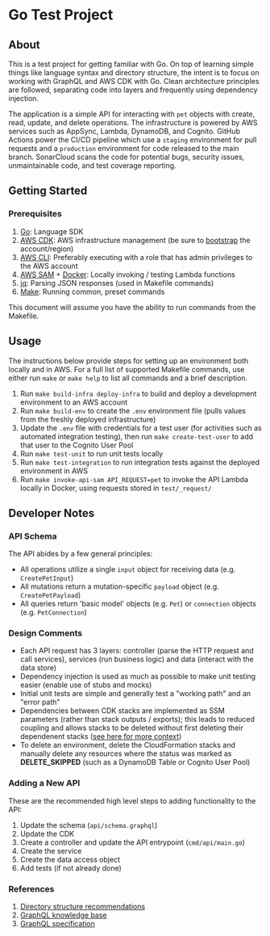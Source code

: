 # Go Test Project

## About

This is a test project for getting familiar with Go. On top of learning simple things like language syntax and directory structure, the intent is to focus on working with GraphQL and AWS CDK with Go. Clean architecture principles are followed, separating code into layers and frequently using dependency injection.

The application is a simple API for interacting with `pet` objects with create, read, update, and delete operations. The infrastructure is powered by AWS services such as AppSync, Lambda, DynamoDB, and Cognito. GitHub Actions power the CI/CD pipeline which use a `staging` environment for pull requests and a `production` environment for code released to the main branch. SonarCloud scans the code for potential bugs, security issues, unmaintainable code, and test coverage reporting.

## Getting Started

### Prerequisites

1. [Go](https://go.dev/doc/install): Language SDK
1. [AWS CDK](https://docs.aws.amazon.com/cdk/v2/guide/cli.html): AWS infrastructure management (be sure to [bootstrap](https://docs.aws.amazon.com/cdk/v2/guide/bootstrapping.html) the account/region)
1. [AWS CLI](https://docs.aws.amazon.com/cli/latest/userguide/getting-started-install.html): Preferably executing with a role that has admin privileges to the AWS account
1. [AWS SAM](https://aws.amazon.com/serverless/sam/) + [Docker](https://www.docker.com/products/docker-desktop): Locally invoking / testing Lambda functions
1. [jq](https://stedolan.github.io/jq/): Parsing JSON responses (used in Makefile commands)
1. [Make](https://www.gnu.org/software/make/): Running common, preset commands

This document will assume you have the ability to run commands from the Makefile.

## Usage

The instructions below provide steps for setting up an environment both locally and in AWS. For a full list of supported Makefile commands, use either run `make` or `make help` to list all commands and a brief description.

1. Run `make build-infra deploy-infra` to build and deploy a development environment to an AWS account
1. Run `make build-env` to create the `.env` environment file (pulls values from the freshly deployed infrastructure)
1. Update the `.env` file with credentials for a test user (for activities such as automated integration testing), then run `make create-test-user` to add that user to the Cognito User Pool
1. Run `make test-unit` to run unit tests locally
1. Run `make test-integration` to run integration tests against the deployed environment in AWS
1. Run `make invoke-api-sam API_REQUEST=pet` to invoke the API Lambda locally in Docker, using requests stored in `test/_request/`

## Developer Notes

### API Schema

The API abides by a few general principles:

- All operations utilize a single `input` object for receiving data (e.g. `CreatePetInput`)
- All mutations return a mutation-specific `payload` object (e.g. `CreatePetPayload`)
- All queries return 'basic model' objects (e.g. `Pet`) or `connection` objects (e.g. `PetConnection`)

### Design Comments

- Each API request has 3 layers: controller (parse the HTTP request and call services), services (run business logic) and data (interact with the data store)
- Dependency injection is used as much as possible to make unit testing easier (enable use of stubs and mocks)
- Initial unit tests are simple and generally test a "working path" and an "error path"
- Dependencies between CDK stacks are implemented as SSM parameters (rather than stack outputs / exports); this leads to reduced coupling and allows stacks to be deleted without first deleting their dependenent stacks ([see here for more context](https://tusharsharma.dev/posts/aws-cfn-with-ssm-parameters))
- To delete an environment, delete the CloudFormation stacks and manually delete any resources where the status was marked as **DELETE_SKIPPED** (such as a DynamoDB Table or Cognito User Pool)

### Adding a New API

These are the recommended high level steps to adding functionality to the API:

1. Update the schema (`api/schema.graphql`)
1. Update the CDK
1. Create a controller and update the API entrypoint (`cmd/api/main.go`)
1. Create the service
1. Create the data access object
1. Add tests (if not already done)

### References

1. [Directory structure recommendations](https://github.com/golang-standards/project-layout)
1. [GraphQL knowledge base](https://graphql.org/learn/)
1. [GraphQL specification](https://spec.graphql.org/)
